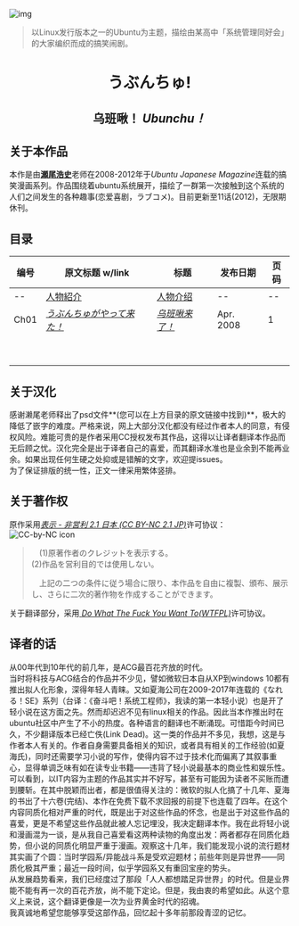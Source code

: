 

![img](https://i0.wp.com/www.aerialline.com/ja/wp-content/uploads/2015/01/b35db120d72d431c46f7eeb8eb6d974a.png?fit=1200%2C630)  

> 以Linux发行版本之一的Ubuntu为主题，描绘由某高中「系统管理同好会」的大家编织而成的搞笑闹剧。

<h1 align="center">うぶんちゅ!</h1>

<h2 align="center">乌班啾！ <i>Ubunchu！</i></h2>

## 关于本作品

本作是由[**瀬尾浩史**](http://www.aerialline.com/)老师在2008-2012年于*Ubuntu Japanese Magazine*连载的搞笑漫画系列。作品围绕着ubuntu系统展开，描绘了一群第一次接触到这个系统的人们之间发生的各种趣事(恋爱喜剧，ラブコメ)。目前更新至11话(2012)，无限期休刊。

## 目录

| 编号 | 原文标题 w/link                                              | 标题                                 | 发布日期  | 页码 |
| ---- | ------------------------------------------------------------ | ------------------------------------ | --------- | ---- |
| --   | [人物紹介]((http://www.aerialline.com/comics/ubunchu/))      | [人物介绍](./chapters/Characters.md) | --        | --   |
| Ch01 | [*うぶんちゅがやって来た！*](http://www.aerialline.com/comics/ubunchu/episode01) | [*乌班啾来了！*](./chapters/ch01/)   | Apr. 2008 | 1    |
|      |                                                              |                                      |           |      |
|      |                                                              |                                      |           |      |
|      |                                                              |                                      |           |      |
|      |                                                              |                                      |           |      |
|      |                                                              |                                      |           |      |
|      |                                                              |                                      |           |      |
|      |                                                              |                                      |           |      |
|      |                                                              |                                      |           |      |
|      |                                                              |                                      |           |      |

## 关于汉化

感谢濑尾老师释出了psd文件**(您可以在上方目录的原文链接中找到)**，极大的降低了嵌字的难度。严格来说，网上大部分汉化都没有经过作者本人的同意，有侵权风险。难能可贵的是作者采用CC授权发布其作品，这得以让译者翻译本作品而无后顾之忧。汉化完全是出于译者自己的喜爱，而其翻译水准也是业余到不能再业余。如果出现任何生硬之处抑或是错解的文字，欢迎提issues。  
为了保证排版的统一性，正文一律采用繁体竖排。

## 关于著作权

原作采用[*表示 - 非営利 2.1 日本 (CC BY-NC 2.1 JP)*](https://creativecommons.org/licenses/by-nc/2.1/jp/)许可协议：![CC-by-NC icon](https://upload.wikimedia.org/wikipedia/commons/thumb/d/d3/Cc_by-nc_icon.svg/100px-Cc_by-nc_icon.svg.png)

> 　(1)原著作者のクレジットを表示する。  
> 	(2)作品を営利目的では使用しない。
>
> 　上記の二つの条件に従う場合に限り、本作品を自由に複製、頒布、展示し、さらに二次的著作物を作成することができます。

关于翻译部分，采用[ *Do What The Fuck You Want To(WTFPL)*](http://www.wtfpl.net/about/#:~:text=YOU%20WANT%20TO.-,full%20license%20text,-DO%20WHAT%20THE)许可协议。

## 译者的话

从00年代到10年代的前几年，是ACG最百花齐放的时代。  
当时将科技与ACG结合的作品并不少见，譬如微软日本自从XP到windows 10都有推出拟人化形象，深得年轻人青睐。又如夏海公司在2009-2017年连载的《なれる！SE》系列（台译：《奋斗吧！系统工程师》，我读的第一本轻小说）也是开了轻小说在这方面之先。然而却迟迟不见有linux相关的作品。因此当本作推出时在ubuntu社区中产生了不小的热度。各种语言的翻译也不断涌现。可惜距今时间已久，不少翻译版本已经亡佚(Link Dead)。这一类的作品并不多见，我想，这是与作者本人有关的。作者自身需要具备相关的知识，或者具有相关的工作经验(如夏海氏)，同时还需要学习小说的写作，使得内容不过于技术化而偏离了其叙事重心，显得单调乏味有如在读专业书籍——违背了轻小说最基本的商业性和娱乐性。可以看到，以IT内容为主题的作品其实并不好写，甚至有可能因为读者不买账而遭到腰斩。在其中脱颖而出者，都是很值得关注的：微软的拟人化搞了十几年、夏海的书出了十六卷(完结)、本作在免费下载不求回报的前提下也连载了四年。在这个内容同质化相对严重的时代，既是出于对这些作品的怀念，也是出于对这些作品的喜爱，更是不希望这些作品就此被人忘记埋没，我决定翻译本作。我在此将轻小说和漫画混为一谈，是从我自己喜爱看这两种读物的角度出发：两者都存在同质化趋势，但小说的同质化明显严重于漫画。观察这十几年，我们能发现小说的流行题材其实画了个圆：当时学园系/异能战斗系是受欢迎题材；前些年则是异世界——同质化极其严重；最近一段时间，似乎学园系又有重回宝座的势头。  
从发展趋势看来，我们已经度过了那段「人人都想踏足异世界」的时代。但是业界能不能有再一次的百花齐放，尚不能下定论。但是，我由衷的希望如此。从这个意义上来说，这个翻译更像是一次为业界黄金时代的招魂。  
我真诚地希望您能够享受这部作品，回忆起十多年前那段青涩的记忆。
